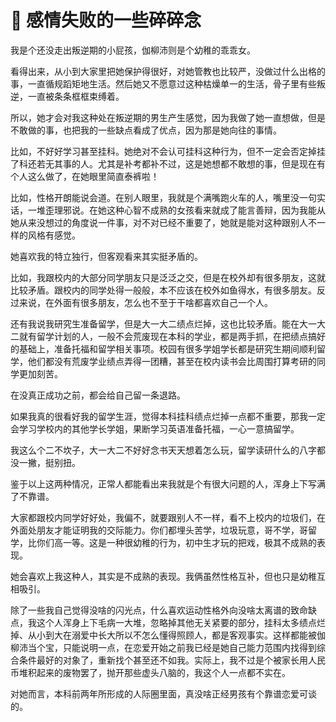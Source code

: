 # 🥀 感情失败的一些碎碎念

我是个还没走出叛逆期的小屁孩，伽柳沛则是个幼稚的乖乖女。

看得出来，从小到大家里把她保护得很好，对她管教也比较严，没做过什么出格的事，一直循规蹈矩地生活。然后她又不愿意过这种枯燥单一的生活，骨子里有些叛逆，一直被条条框框束缚着。

所以，她才会对我这种处在叛逆期的男生产生感觉，因为我做了她一直想做，但是不敢做的事，也把我的一些缺点看成了优点，因为那是她向往的事情。

比如，不好好学习甚至挂科。她绝对不会认可挂科这种行为，但不一定会否定掉挂了科还若无其事的人。尤其是补考都补不过，这是她想都不敢想的事，但是现在有个人这么做了，在她眼里简直泰裤啦！

比如，性格开朗能说会道。在别人眼里，我就是个满嘴跑火车的人，嘴里没一句实话，一堆歪理邪说。在她这种心智不成熟的女孩看来就成了能言善辩，因为我能从她从来没想过的角度说一件事，对不对已经不重要了，她就是能对这种跟别人不一样的风格有感觉。

她喜欢我的特立独行，但客观看来其实挺矛盾的。

比如，我跟校内的大部分同学朋友只是泛泛之交，但是在校外却有很多朋友，这就比较矛盾。跟校内的同学处得一般般，本不应该在校外如鱼得水，有很多朋友。反过来说，在外面有很多朋友，怎么也不至于干啥都喜欢自己一个人。

还有我说我研究生准备留学，但是大一大二绩点烂掉，这也比较矛盾。能在大一大二就有留学计划的人，一般不会荒废现在本科的学业，都是两手抓，在把绩点搞好的基础上，准备托福和留学相关事项。校园有很多学姐学长都是研究生期间顺利留学，他们都没有荒废学业绩点弄得一团糟，甚至在校内读书会比周围打算考研的同学更加刻苦。

在没真正成功之前，都会给自己留一条退路。

如果我真的很看好我的留学生涯，觉得本科挂科绩点烂掉一点都不重要，那我一定会学习学校内的其他学长学姐，果断学习英语准备托福，一心一意搞留学。

我这么个二不坎子，大一大二不好好念书天天想着怎么玩，留学读研什么的八字都没一撇，挺别扭。

鉴于以上这两种情况，正常人都能看出来我就是个有很大问题的人，浑身上下写满了不靠谱。

大家都跟校内同学好好处，我偏不，就要跟别人不一样，看不上校内的垃圾们，在外面处朋友才能证明我的交际能力。你们都埋头苦学，垃圾玩意，哥不学，哥留学，比你们高一等。这是一种很幼稚的行为，初中生才玩的把戏，极其不成熟的表现。

她会喜欢上我这种人，其实是不成熟的表现。我俩虽然性格互补，但也只是幼稚互相吸引。

除了一些我自己觉得没啥的闪光点，什么喜欢运动性格外向没啥太离谱的致命缺点，我这个人浑身上下毛病一大堆，忽略掉其他无关紧要的部分，挂科太多绩点烂掉、从小到大在溺爱中长大所以不怎么懂得照顾人，都是客观事实。这样都能被伽柳沛当个宝，只能说明一点，在恋爱开始之前我已经是她自己能力范围内找得到综合条件最好的对象了，重新找个甚至还不如我。实际上，我不过是个被家长用人民币堆积起来的废物罢了，抛开那些虚头八脑的，我这个人一点都不实在。

对她而言，本科前两年所形成的人际圈里面，真没啥正经男孩有个靠谱恋爱可谈的。
